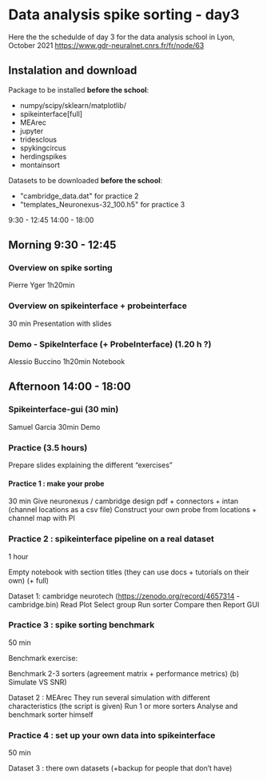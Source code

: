 # Data analysis spike sorting - day3



Here the the schedulde of day 3 for the data analysis school in Lyon, October 2021
https://www.gdr-neuralnet.cnrs.fr/fr/node/63


## Instalation and download

Package to be installed **before the school**:
 * numpy/scipy/sklearn/matplotlib/
 * spikeinterface[full]
 * MEArec
 * jupyter
 * tridesclous
 * spykingcircus
 * herdingspikes
 * montainsort

Datasets to be downloaded **before the school**:
 * "cambridge_data.dat" for practice 2
 * "templates_Neuronexus-32_100.h5" for practice 3


9:30 - 12:45
14:00 - 18:00

## Morning 9:30 - 12:45



### Overview on spike sorting

Pierre Yger
1h20min


### Overview on spikeinterface + probeinterface


30 min
Presentation with slides

### Demo - SpikeInterface (+ ProbeInterface) (1.20 h ?)

Alessio Buccino
1h20min
Notebook


## Afternoon 14:00 - 18:00

### Spikeinterface-gui (30 min)

Samuel Garcia
30min
Demo


### Practice (3.5 hours)

Prepare slides explaining the different “exercises”

#### Practice 1 : make your probe

30 min
Give neuronexus / cambridge design pdf + connectors + intan (channel locations as a csv file)
Construct your own probe from locations + channel map with PI

### Practice 2 : spikeinterface pipeline on  a real dataset

1 hour

Empty notebook with section titles (they can use docs + tutorials on their own) (+ full)

Dataset 1: cambridge neurotech (https://zenodo.org/record/4657314 - cambridge.bin)
Read
Plot
Select group
Run sorter
Compare then
Report
GUI

### Practice 3 : spike sorting benchmark

50 min

Benchmark exercise: 

Benchmark 2-3 sorters (agreement matrix + performance metrics)
      (b)  Simulate VS SNR)

Dataset 2 : MEArec
They run several simulation with different characteristics (the script is given)
Run 1 or more sorters
Analyse and benchmark sorter himself

### Practice 4 : set up your own data into spikeinterface
50 min

Dataset 3 : there own datasets (+backup for people that don’t have)

